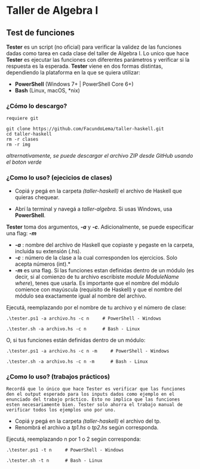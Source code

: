 # Taller de Algebra I #

## Test de funciones ###

**Tester** es un script (no oficial) para verificar la validez de las funciones dadas como tarea en cada clase del taller de Algebra I. Lo unico que hace **Tester** es ejecutar las funciones con diferentes parámetros y verificar si la respuesta es la esperada. **Tester** viene en dos formas distintas, dependiendo la plataforma en la que se quiera utilizar:
- **PowerShell** (Windows 7+ | PowerShell Core 6+)
- **Bash** (Linux, macOS, *nix)

### ¿Cómo lo descargo? ### 
`requiere git`

```
git clone https://github.com/FacundoLema/taller-haskell.git
cd taller-haskell
rm -r clases
rm -r img
```
*altrernativamente, se puede descargar el archivo ZIP desde GitHub usando el boton verde*

### ¿Como lo uso? (ejecicios de clases) ###
- Copiá y pegá en la carpeta *(taller-haskell)* el archivo de Haskell que quieras chequear.

- Abrí la terminal y navegá a *taller-algebra*. Si usas Windows, usa **PowerShell**.

**Tester** toma dos argumentos, ***-a*** y ***-c***. Adicionalmente, se puede especificar una flag: ***-m***
- ***-a*** : nombre del archivo de Haskell que copiaste y pegaste en la carpeta, incluida su extensión (.hs). 
- ***-c*** : número de la clase a la cual corresponden los ejercicios. Solo acepta números (int).*
- ***-m*** es una flag. Si las funciones estan definidas dentro de un módulo (es decir, si al comienzo de tu archivo escribiste *module ModuleName where*), tenes que usarla. Es importante que el nombre del módulo comience con mayúscula (requisito de Haskell) y que el nombre del módulo sea exactamente igual al nombre del archivo.

Ejecutá, reemplazando por el nombre de tu archivo y el número de clase:
```
.\tester.ps1 -a archivo.hs -c n     # PowerShell - Windows
```
```
.\tester.sh -a archivo.hs -c n      # Bash - Linux
```
O, si tus funciones están definidas dentro de un módulo:
```
.\tester.ps1 -a archivo.hs -c n -m     # PowerShell - Windows
```
```
.\tester.sh -a archivo.hs -c n -m      # Bash - Linux
```

### ¿Como lo uso? (trabajos prácticos) ###
` Recordá que lo único que hace Tester es verificar que las funciones den el output esperado para los inputs dados como ejemplo en el enunciado del trabajo práctico. Esto no implica que las funciones esten necesariamente bien. Tester solo ahorra el trabajo manual de verificar todos los ejemplos uno por uno. `

- Copiá y pegá en la carpeta *(taller-haskell)* el archivo del tp.
- Renombrá el archivo a *tp1.hs* o *tp2.hs* según corresponda.

Ejecutá, reemplazando n por 1 o 2 según corresponda:
```
.\tester.ps1 -t n     # PowerShell - Windows
```
```
.\tester.sh -t n      # Bash - Linux
```